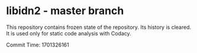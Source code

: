 # libidn2 - master branch

This repository contains frozen state of the repository.
Its history is cleared. It is used only for static code
analysis with Codacy.

Commit Time: 1701326161